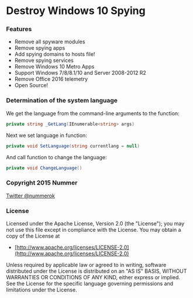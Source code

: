 # Destroy Windows 10 Spying

### Features
  
- Remove all spyware modules
- Remove spying apps
- Add spying domains to hosts file!
- Remove spying services
- Remove Windows 10 Metro Apps
- Support Windows 7/8/8.1/10 and Server 2008-2012 R2
- Remove Office 2016 telemetry
- Open Source!

### Determination of the system language

We get the language from the command-line arguments to the function:
```c#
private string _GetLang(IEnumerable<string> args)
```
Next we set language in function:
```c#
private void SetLanguage(string currentlang = null)
```
And call function to change the language:
```c#
private void ChangeLanguage()
```

### Copyright 2015 Nummer

[Twitter @nummerok](https://twitter.com/nummerok)

### License

Licensed under the Apache License, Version 2.0 (the "License");
you may not use this file except in compliance with the License.
You may obtain a copy of the License at

  * [http://www.apache.org/licenses/LICENSE-2.0](http://www.apache.org/licenses/LICENSE-2.0)

Unless required by applicable law or agreed to in writing, software
distributed under the License is distributed on an "AS IS" BASIS,
WITHOUT WARRANTIES OR CONDITIONS OF ANY KIND, either express or implied.
See the License for the specific language governing permissions and
limitations under the License.
